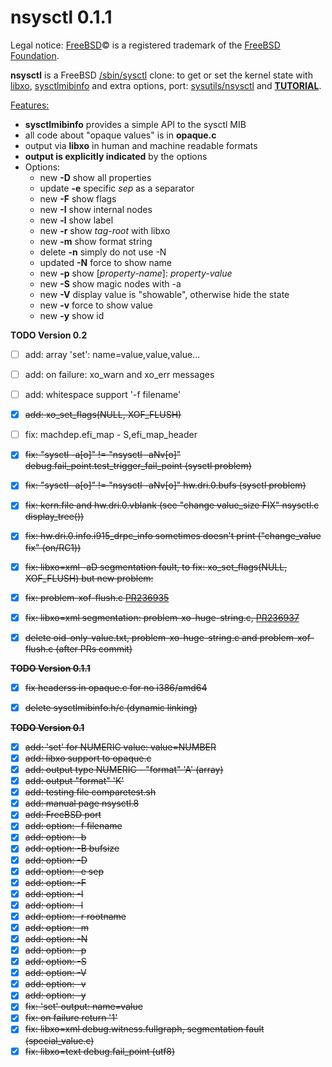 nsysctl 0.1.1
=============

Legal notice: [FreeBSD](http://www.freebsd.org)&copy; is a registered trademark 
of the [FreeBSD Foundation](https://www.freebsdfoundation.org).  

**nsysctl** is a FreeBSD [/sbin/sysctl](https://man.freebsd.org/sysctl/8) 
clone: to get or set the kernel state with [libxo](https://wiki.freebsd.org/LibXo), 
[sysctlmibinfo](https://gitlab.com/alfix/sysctlmibinfo) 
and extra options, 
port: [sysutils/nsysctl](https://www.freshports.org/sysutils/nsysctl) and 
**[TUTORIAL](http://alfix.gitlab.io/bsd/2019/02/19/nsysctl-tutorial.html)**.  


<u>Features:</u>
 * **sysctlmibinfo** provides a simple API to the sysctl MIB
 * all code about "opaque values" is in **opaque.c**
 * output via **libxo** in human and machine readable formats
 * **output is explicitly indicated** by the options
 * Options:
   * new **-D** show all properties
   * update **-e** specific _sep_ as a separator
   * new **-F** show flags
   * new **-I** show internal nodes
   * new **-l** show label
   * new **-r** show _tag-root_ with libxo
   * new **-m** show format string
   * delete **-n** simply do not use -N
   * updated **-N** force to show name
   * new **-p** show [_property-name_]: _property-value_
   * new **-S** show magic nodes with -a
   * new **-V** display value is "showable", otherwise hide the state
   * new **-v** force to show value
   * new **-y** show id


**TODO Version 0.2**

 * [ ] add: array 'set': name=value,value,value...
 * [ ] add: on failure: xo\_warn and xo\_err messages
 * [ ] add: whitespace support '-f filename'
 * [X] ~~add: xo\_set\_flags(NULL, XOF\_FLUSH)~~
 * [ ] fix: machdep.efi\_map - S,efi\_map\_header
 * [X] ~~fix: "sysctl -a[o]" != "nsysctl -aNv[o]" debug.fail\_point.test\_trigger\_fail\_point (sysctl problem)~~
 * [X] ~~fix: "sysctl -a[o]" != "nsysctl -aNv[o]" hw.dri.0.bufs (sysctl problem)~~
 * [X] ~~fix: kern.file and hw.dri.0.vblank (see "change value\_size FIX" nsysctl.c display\_tree())~~
 * [X] ~~fix: hw.dri.0.info.i915\_drpc\_info sometimes doesn't print ("change\_value fix" (on/RC1))~~
 * [X] ~~fix: libxo=xml -aD segmentation fault, to fix: xo\_set\_flags(NULL, XOF\_FLUSH) but new problem:~~
 * [X] ~~fix: problem-xof-flush.c [PR236935](https://bugs.freebsd.org/bugzilla/show_bug.cgi?id=236935)~~
 * [X] ~~fix: libxo=xml segmentation: problem-xo-huge-string.c, [PR236937](https://bugs.freebsd.org/bugzilla/show_bug.cgi?id=236937)~~
 * [X] ~~delete oid-only-value.txt, problem-xo-huge-string.c and problem-xof-flush.c (after PRs commit)~~


~~**TODO Version 0.1.1**~~

* [X] ~~fix headerss in opaque.c for no i386/amd64~~
* [X] ~~delete sysctlmibinfo.h/c (dynamic linking)~~


~~**TODO Version 0.1**~~

 * [X] ~~add: 'set' for NUMERIC value: value=NUMBER~~
 * [X] ~~add: libxo support to opaque.c~~
 * [X] ~~add: output type NUMERIC - "format" 'A' (array)~~
 * [X] ~~add: output "format" 'K'~~
 * [X] ~~add: testing file comparetest.sh~~
 * [X] ~~add: manual page nsysctl.8~~
 * [X] ~~add: FreeBSD port~~
 * [X] ~~add: option: -f filename~~
 * [X] ~~add: option: -b~~
 * [X] ~~add: option: -B bufsize~~
 * [X] ~~add: option: -D~~
 * [X] ~~add: option: -e sep~~
 * [X] ~~add: option: -F~~
 * [X] ~~add: option: -I~~
 * [X] ~~add: option: -l~~
 * [X] ~~add: option: -r rootname~~
 * [X] ~~add: option: -m~~
 * [X] ~~add: option: -N~~
 * [X] ~~add: option: -p~~
 * [X] ~~add: option: -S~~
 * [X] ~~add: option: -V~~
 * [X] ~~add: option: -v~~
 * [X] ~~add: option: -y~~
 * [X] ~~fix: 'set' output: name=value~~
 * [X] ~~fix: on failure return '1'~~
 * [X] ~~fix: libxo=xml debug.witness.fullgraph, segmentation fault (special_value.c)~~
 * [X] ~~fix: libxo=text debug.fail\_point  (utf8)~~
